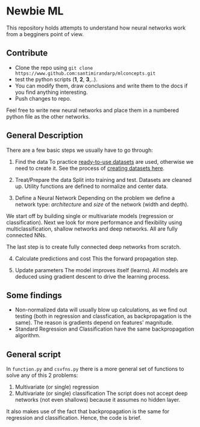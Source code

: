 # Newbie ML
This repository holds attempts to understand how neural networks work from a begginers point of view. 

## Contribute
* Clone the repo using `git clone https://www.github.com:santimirandarp/mlconcepts.git` 
* test the python scripts (**1**, **2**, **3**,..). 
* You can modify them, draw conclusions and write them to the docs if you find anything interesting.
* Push changes to repo.

Feel free to write new neural networks and place them in a numbered python file as the other networks.

## General Description
There are a few basic steps we usually have to go through:

1. Find the data
To practice [ready-to-use datasets](https://machinelearningmastery.com/results-for-standard-classification-and-regression-machine-learning-datasets/) are used, otherwise we need to create it. See the process of [creating datasets here](https://www.github.com:santimirandarp/mlimg.git). 

2. Treat/Prepare the data
Split into training and test. Datasets are cleaned up. Utility functions are defined to normalize and center data.


3. Define a Neural Network 
Depending on the problem we define a network type: _architecture_ and _size_ of the network (width and depth). 

We start off by building single or multivariate models (regression or classification). Next we look for more performance and flexibility using multiclassification, shallow networks and deep networks. All are fully connected NNs.

The last step is to create fully connected deep networks from scratch.

4. Calculate predictions and cost
This the forward propagation step. 

5. Update parameters
The model improves itself (learns). All models are deduced using gradient descent to drive the learning process.

## Some findings

* Non-normalized data will usually blow up calculations, as we find out testing (both in regression and classfication, as backpropagation is the same). The reason is gradients depend on features' magnitude.
* Standard Regression and Classification have the same backpropagation algorithm.

## General script
In `function.py` and `csvfns.py` there is a more general set of functions to solve any of this 2 problems:
1. Multivariate (or single) regression
2. Multivariate (or single) classification
The script does not accept deep networks (not even shallows) because it assumes no hidden layer. 

It also makes use of the fact that backpropagation is the same for regression and classification. Hence, the code is brief.
